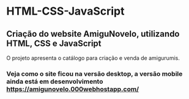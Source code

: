 # HTML-CSS-JavaScript
## Criação do website AmiguNovelo, utilizando HTML, CSS e JavaScript
O projeto apresenta o catálogo para criação e venda de amigurumis.

### Veja como o site ficou na versão desktop, a versão mobile ainda está em desenvolvimento https://amigunovelo.000webhostapp.com/
